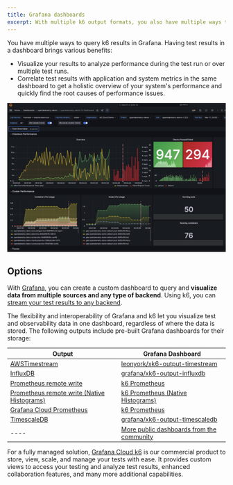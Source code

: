 ```yaml
---
title: Grafana dashboards
excerpt: With multiple k6 output formats, you also have multiple ways to visualize test results in a Grafana dashboard.
---
```


You have multiple ways to query k6 results in Grafana. 
Having test results in a dashboard brings various benefits:
- Visualize your results to analyze performance during the test run or over multiple test runs. 
- Correlate test results with application and system metrics in the same dashboard to get a holistic overview of your system's performance and quickly find the root causes of performance issues. 

![A grafana dashboard correlating k6 results with observability data](./images/correlated-grafana-dashboard-grafana-cloud-k6.png)

## Options

With [Grafana](https://grafana.com/grafana/), you can create a custom dashboard to query and **visualize data from multiple sources and any type of backend**. 
Using k6, you can [stream your test results to any backend](/results-output/real-time).

The flexibility and interoperability of Grafana and k6 let you visualize test and observability data in one dashboard, regardless of where the data is stored. 
The following outputs include pre-built Grafana dashboards for their storage:

| Output | Grafana Dashboard |
|---|---|
| [AWSTimestream](https://github.com/leonyork/xk6-output-timestream)  | [leonyork/xk6-output-timestream](https://github.com/leonyork/xk6-output-timestream/tree/main/grafana/dashboards/)  |
| [InfluxDB](/results-output/real-time/influxdb)  | [grafana/xk6-output-influxdb](https://github.com/grafana/xk6-output-influxdb/tree/main/grafana/dashboards)   |
| [Prometheus remote write](/results-output/real-time/prometheus-remote-write)  | [k6 Prometheus](https://grafana.com/grafana/dashboards/19665-k6-prometheus/)   |
| [Prometheus remote write (Native Histograms)](/results-output/real-time/prometheus-remote-write)  | [k6 Prometheus (Native Histograms)](https://grafana.com/grafana/dashboards/18030-k6-prometheus-native-histograms/)   |
| [Grafana Cloud Prometheus](/results-output/real-time/grafana-cloud-prometheus/)  | [k6 Prometheus](https://grafana.com/grafana/dashboards/19665-k6-prometheus/)  |
| [TimescaleDB](/results-output/real-time/timescaledb/)  | [grafana/xk6-output-timescaledb](https://github.com/grafana/xk6-output-timescaledb/tree/main/grafana/dashboards)  |
| ---- | [More public dashboards from the community](https://grafana.com/grafana/dashboards/?search=k6)  |


For a fully managed solution, [Grafana Cloud k6](https://grafana.com/products/cloud/k6/) is our commercial product to store, view, scale, and manage your tests with ease. It provides custom views to access your testing and analyze test results, enhanced collaboration features, and many more additional capabilities.